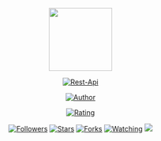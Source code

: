 <p align="center">
<img src="https://avatars.githubusercontent.com/u/85196372?v=4" width="128" height="128"/>
</p>
<p align="center">
<a href="#"><img title="Rest-Api" src="https://img.shields.io/badge/Rest Api Free-green?colorA=%23ff0000&colorB=%23017e40&style=for-the-badge"></a>
</p>
<p align="center">
<a href="https://github.com/inirey"><img title="Author" src="https://img.shields.io/badge/AUTHOR-SEKHA-orange.svg?style=for-the-badge&logo=github"></a>
</p>
<p align="center">
<a href="https://www.codefactor.io/repository/github/inirey/RESTAPI/overview/master"><img title="Rating" src="https://www.codefactor.io/repository/github/inirey/RESTAPI/badge/master"></a>
</p>
<p align="center">
<a href="https://github.com/inirey/followers"><img title="Followers" src="https://img.shields.io/github/followers/inirey?color=blue&style=flat-square"></a>
<a href="https://github.com/inirey/RESTAPI/stargazers/"><img title="Stars" src="https://img.shields.io/github/stars/inirey/RESTAPI?color=red&style=flat-square"></a>
<a href="https://github.com/inirey/RESTAPI/network/members"><img title="Forks" src="https://img.shields.io/github/forks/inirey/RESTAPI?color=red&style=flat-square"></a>
<a href="https://github.com/inirey/RESTAPI/watchers"><img title="Watching" src="https://img.shields.io/github/watchers/inirey/RESTAPI?label=Watchers&color=blue&style=flat-square"></a>
<a href="https://hits.seeyoufarm.com"><img src="https://hits.seeyoufarm.com/api/count/incr/badge.svg?url=https%3A%2F%2Fgithub.com%2Finirey%2FRESTAPI&count_bg=%2379C83D&title_bg=%23555555&icon=probot.svg&icon_color=%2300FF6D&title=hits&edge_flat=false"/></a>
</p>
